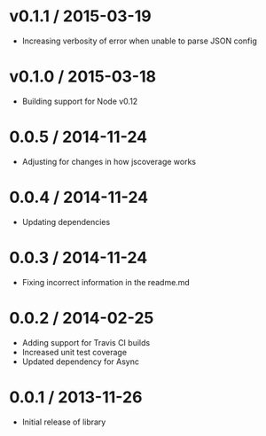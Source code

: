 # v0.1.1 / 2015-03-19

* Increasing verbosity of error when unable to parse JSON config

# v0.1.0 / 2015-03-18

* Building support for Node v0.12

# 0.0.5 / 2014-11-24

* Adjusting for changes in how jscoverage works

# 0.0.4 / 2014-11-24

* Updating dependencies

# 0.0.3 / 2014-11-24

* Fixing incorrect information in the readme.md

# 0.0.2 / 2014-02-25

* Adding support for Travis CI builds
* Increased unit test coverage
* Updated dependency for Async

# 0.0.1 / 2013-11-26

* Initial release of library
